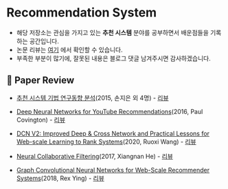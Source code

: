 # Recommendation System

- 해당 저장소는 관심을 가지고 있는 **추천 시스템** 분야를 공부하면서 배운점들을 기록하는 공간입니다.
- 논문 리뷰는 [여기](https://velog.io/@jinseock95?tag=%EB%85%BC%EB%AC%B8) 에서 확인할 수 있습니다.
- 부족한 부분이 많기에, 잘못된 내용은 블로그 댓글 남겨주시면 감사하겠습니다.

## 📄 Paper Review

- [추천 시스템 기법 연구동향 분석](https://www.ndsl.kr/ndsl/commons/util/ndslOriginalView.do?dbt=JAKO&cn=JAKO201512053817215&oCn=JAKO201512053817215&pageCode=PG04&journal=NJOU00290657)(2015, 손지은 외 4명) - [리뷰](https://velog.io/@jinseock95/논문추천-시스템-기법-연구동향-분석2015-손지은-외-4명)

- [Deep Neural Networks for YouTube Recommendations](https://static.googleusercontent.com/media/research.google.com/ko//pubs/archive/45530.pdf)(2016, Paul Covington) - [리뷰](https://velog.io/@jinseock95/%EB%85%BC%EB%AC%B8Deep-Neural-Networks-for-YouTube-Recommendations2016-Paul-Covington-oiiitaw2)

- [DCN V2: Improved Deep & Cross Network and Practical Lessons
for Web-scale Learning to Rank Systems](https://arxiv.org/pdf/2008.13535.pdf)(2020, Ruoxi Wang) - [리뷰](https://velog.io/@jinseock95/%EB%85%BC%EB%AC%B8DCN-V2-Improved-Deep-Cross-Network-and-Practical-Lessons-for-Web-scale-Learning-to-Rank-Systems2020-Ruoxi-Wang)

- [Neural Collaborative Filtering](https://arxiv.org/pdf/1708.05031.pdf)(2017, Xiangnan He) - [리뷰](https://velog.io/@jinseock95/%EB%85%BC%EB%AC%B8Neural-Collaborative-Filtering)

- [Graph Convolutional Neural Networks for Web-Scale Recommender Systems](https://arxiv.org/pdf/1806.01973.pdf)(2018, Rex Ying) - [리뷰]()


## 





